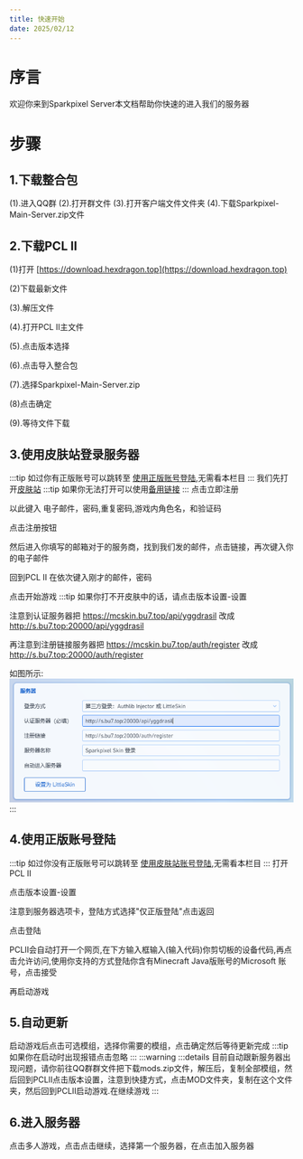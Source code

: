 ```yaml
---
title: 快速开始
date: 2025/02/12
---
```


# 序言
欢迎你来到Sparkpixel Server本文档帮助你快速的进入我们的服务器
# 步骤
## 1.下载整合包
(1).进入QQ群
(2).打开群文件
(3).打开客户端文件文件夹
(4).下载Sparkpixel-Main-Server.zip文件
## 2.下载PCL Ⅱ
(1)打开 [https://download.hexdragon.top](https://download.hexdragon.top)

(2)下载最新文件

(3).解压文件

(4).打开PCL Ⅱ主文件

(5).点击版本选择

(6).点击导入整合包

(7).选择Sparkpixel-Main-Server.zip

(8)点击确定

(9).等待文件下载
## 3.使用皮肤站登录服务器
:::tip
如过你有正版账号可以跳转至 [使用正版账号登陆](#_4-使用正版账号登陆),无需看本栏目
:::
我们先打开[皮肤站](https://mcskin.bu7.top/)
:::tip
如果你无法打开可以使用[备用链接](http://s.bu7.top:20000)
:::
点击立即注册

以此键入 电子邮件，密码,重复密码,游戏内角色名，和验证码

点击注册按钮

然后进入你填写的邮箱对于的服务商，找到我们发的邮件，点击链接，再次键入你的电子邮件

回到PCL Ⅱ 在依次键入刚才的邮件，密码

点击开始游戏
:::tip
如果你打不开皮肤中的话，请点击版本设置-设置

注意到认证服务器把 https://mcskin.bu7.top/api/yggdrasil 改成 http://s.bu7.top:20000/api/yggdrasil

再注意到注册链接服务器把 https://mcskin.bu7.top/auth/register 改成 http://s.bu7.top:20000/auth/register

如图所示:
![这是备用链接](/img/备用链接.png )
:::
## 4.使用正版账号登陆
:::tip
如过你没有正版账号可以跳转至 [使用皮肤站账号登陆](#_3-使用皮肤站登录服务器),无需看本栏目
:::
打开PCL Ⅱ

点击版本设置-设置

注意到服务器选项卡，登陆方式选择"仅正版登陆"点击返回

点击登陆

PCLⅡ会自动打开一个网页,在下方输入框输入(输入代码)你剪切板的设备代码,再点击允许访问,使用你支持的方式登陆你含有Minecraft Java版账号的Microsoft 账号，点击接受

再启动游戏

## 5.自动更新
启动游戏后点击可选模组，选择你需要的模组，点击确定然后等待更新完成
:::tip
如果你在启动时出现报错点击忽略
:::
:::warning
:::details
目前自动跟新服务器出现问题，请你前往QQ群群文件把下载mods.zip文件，解压后，复制全部模组，然后回到PCLⅡ点击版本设置，注意到快捷方式，点击MOD文件夹，复制在这个文件夹，然后回到PCLⅡ启动游戏.在继续游戏
:::
## 6.进入服务器
点击多人游戏，点击点击继续，选择第一个服务器，在点击加入服务器
